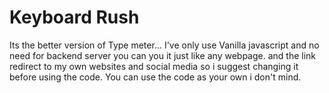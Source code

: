 # Keyboard Rush
Its the better version of Type meter...
I've only use Vanilla javascript and no need for backend server you can you it just like any webpage.
and the link redirect to my own websites and social media so i suggest changing it before using the code.
You can use the code as your own i don't mind.
